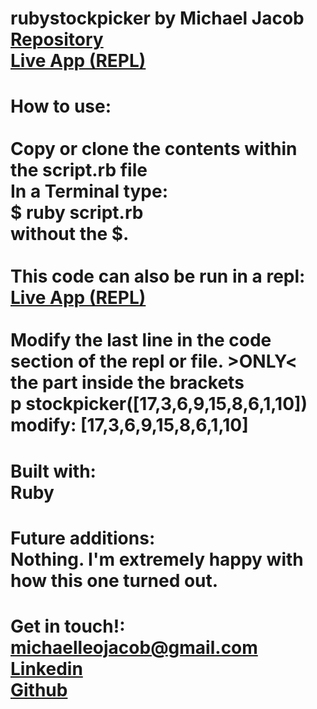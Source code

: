 # rubystockpicker by Michael Jacob<br><a href="https://github.com/Michaelleojacob/rubystockpicker" target="_blank">Repository</a><br><a href="https://replit.com/@Michaelleojacob/stockpicker#main.rb" target="blank">Live App (REPL)</a>

# How to use:<br><br>Copy or clone the contents within the script.rb file<br>In a Terminal type:<br>$ ruby script.rb<br> without the $.<br><br>This code can also be run in a repl:<br><a href="https://replit.com/@Michaelleojacob/stockpicker#main.rb" target="blank">Live App (REPL)</a><br><br>Modify the last line in the code section of the repl or file. >ONLY< the part inside the brackets<br>p stockpicker([17,3,6,9,15,8,6,1,10])<br>modify: [17,3,6,9,15,8,6,1,10]

# Built with:<br>Ruby

# Future additions:<br>Nothing. I'm extremely happy with how this one turned out.

# Get in touch!:<br> michaelleojacob@gmail.com<br><a href="https://www.linkedin.com/public-profile/in/michael-leo-jacob" target="_blank">Linkedin</a><br><a href="https://https://github.com/Michaelleojacob" target="_blank">Github</a>
